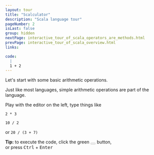 ```yaml
---
layout: tour
title: "Scalculator"
description: "Scala language tour"
pageNumber: 2
isLast: false
group: hidden
nextPage: interactive_tour_of_scala_operators_are_methods.html
prevPage: interactive_tour_of_scala_overview.html
links:

code:
  |
  1 + 2  
---
```


Let's start with some basic arithmetic operations.

Just like most languages, simple arithmetic operations are part of the language.

Play with the editor on the left, type things like

`2 * 3`

`10 / 2`

or `20 / (3 + 7)`

<div class="alert alert-info">
    <strong>Tip:</strong> to execute the code, click the green <button value="Run" disabled="disabled" name="run" type="submit" class="btn btn-success">
    <i class="icon-play icon-white"></i>
</button> button, <br>or press <kbd>Ctrl</kbd> + <kbd>Enter</kbd>
</div>